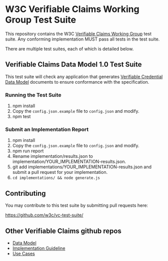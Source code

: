 # W3C Verifiable Claims Working Group Test Suite

This repository contains the W3C
[Verifiable Claims Working Group](https://www.w3.org/2017/vc/WG/) test suite.
Any conforming implementation MUST pass all tests in the test suite.

There are multiple test suites, each of which is detailed below.

## Verifiable Claims Data Model 1.0 Test Suite

This test suite will check any application that generates [Verifiable Credential
Data Model](https://www.w3.org/TR/verifiable-claims-data-model/) documents to
ensure conformance with the specification.

### Running the Test Suite

1. npm install
2. Copy the `config.json.example` file to `config.json` and modify.
3. npm test

### Submit an Implementation Report

1. npm install
2. Copy the `config.json.example` file to `config.json` and modify.
3. npm run report
4. Rename implementation/results.json to
   implementation/YOUR_IMPLEMENTATION-results.json.
5. git add implementations/YOUR_IMPLEMENTATION-results.json and submit a
   pull request for your implementation.
6. `cd implementations/ && node generate.js`

## Contributing

You may contribute to this test suite by submitting pull requests here:

https://github.com/w3c/vc-test-suite/

## Other Verifiable Claims github repos
* [Data Model](https://github.com/w3c/vc-data-model)
* [Implementation Guideline](https://github.com/w3c/vc-imp-guide)
* [Use Cases](https://github.com/w3c/vc-use-cases)
